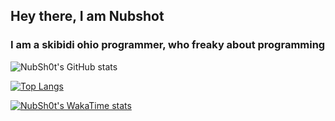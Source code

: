 ## Hey there, I am Nubshot

### I am a skibidi ohio programmer, who freaky about programming


![NubSh0t's GitHub stats](https://github-readme-stats.vercel.app/api?username=NubSh0t&show_icons=true&theme=radical&hide_rank=true)

[![Top Langs](https://github-readme-stats.vercel.app/api/top-langs/?username=NubSh0t&theme=radical&layout=donut)](https://github.com/anuraghazra/github-readme-stats)

[![NubSh0t's WakaTime stats](https://github-readme-stats.vercel.app/api/wakatime?username=NubSh0t&theme=radical)](https://github.com/anuraghazra/github-readme-stats)

